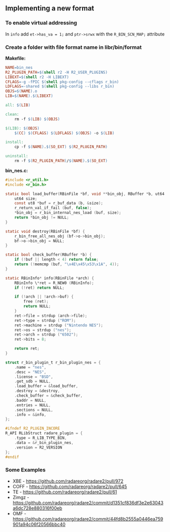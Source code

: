 ## Implementing a new format

### To enable virtual addressing

In `info` add `et->has_va = 1;` and `ptr->srwx` with the `R_BIN_SCN_MAP;` attribute

### Create a folder with file format name in libr/bin/format

**Makefile:**

```Makefile
NAME=bin_nes
R2_PLUGIN_PATH=$(shell r2 -H R2_USER_PLUGINS)
LIBEXT=$(shell r2 -H LIBEXT)
CFLAGS=-g -fPIC $(shell pkg-config --cflags r_bin)
LDFLAGS=-shared $(shell pkg-config --libs r_bin)
OBJS=$(NAME).o
LIB=$(NAME).$(LIBEXT)

all: $(LIB)

clean:
	rm -f $(LIB) $(OBJS)

$(LIB): $(OBJS)
	$(CC) $(CFLAGS) $(LDFLAGS) $(OBJS) -o $(LIB)

install:
	cp -f $(NAME).$(SO_EXT) $(R2_PLUGIN_PATH)

uninstall:
	rm -f $(R2_PLUGIN_PATH)/$(NAME).$(SO_EXT)

```

**bin_nes.c:**

```c
#include <r_util.h>
#include <r_bin.h>

static bool load_buffer(RBinFile *bf, void **bin_obj, RBuffer *b, ut64 loadaddr, Sdb *sdb) {
	ut64 size;
	const ut8 *buf = r_buf_data (b, &size);
	r_return_val_if_fail (buf, false);
	*bin_obj = r_bin_internal_nes_load (buf, size);
	return *bin_obj != NULL;
}

static void destroy(RBinFile *bf) {
	r_bin_free_all_nes_obj (bf->o->bin_obj);
	bf->o->bin_obj = NULL;
}

static bool check_buffer(RBuffer *b) {
	if (!buf || length < 4) return false;
	return (!memcmp (buf, "\x4E\x45\x53\x1A", 4));
}

static RBinInfo* info(RBinFile *arch) {
	RBinInfo \*ret = R_NEW0 (RBinInfo);
	if (!ret) return NULL;

	if (!arch || !arch->buf) {
		free (ret);
		return NULL;
	}
	ret->file = strdup (arch->file);
	ret->type = strdup ("ROM");
	ret->machine = strdup ("Nintendo NES");
	ret->os = strdup ("nes");
	ret->arch = strdup ("6502");
	ret->bits = 8;

	return ret;
}

struct r_bin_plugin_t r_bin_plugin_nes = {
	.name = "nes",
	.desc = "NES",
	.license = "BSD",
	.get_sdb = NULL,
	.load_buffer = &load_buffer,
	.destroy = &destroy,
	.check_buffer = &check_buffer,
	.baddr = NULL,
	.entries = NULL,
	.sections = NULL,
	.info = &info,
};

#ifndef R2_PLUGIN_INCORE
R_API RLibStruct radare_plugin = {
	.type = R_LIB_TYPE_BIN,
	.data = &r_bin_plugin_nes,
	.version = R2_VERSION
};
#endif

```

### Some Examples

* XBE - https://github.com/radareorg/radare2/pull/972
* COFF - https://github.com/radareorg/radare2/pull/645
* TE - https://github.com/radareorg/radare2/pull/61
* Zimgz - https://github.com/radareorg/radare2/commit/d1351cf836df3e2e63043a6dc728e880316f00eb
* OMF - https://github.com/radareorg/radare2/commit/44fd8b2555a0446ea759901a94c06f20566bbc40

